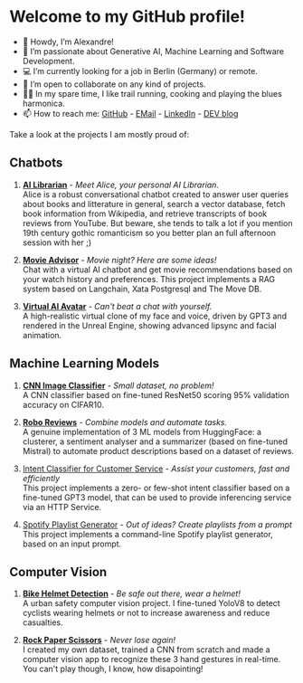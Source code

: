 # Welcome to my GitHub profile!

- 👋 Howdy, I’m Alexandre!
- 🤖 I’m passionate about Generative AI, Machine Learning and Software Development.
- 💻 I’m currently looking for a job in Berlin (Germany) or remote.
- 💞️ I’m open to collaborate on any kind of projects.
- 🏃🏻 In my spare time, I like trail running, cooking and playing the blues harmonica.
- 📫 How to reach me: [GitHub](https://github.com/alexdjulin) - [EMail](mailto:alexdjulin@gmail.com) - [LinkedIn](https://www.linkedin.com/in/alexdjulin/) - [DEV blog](https://dev.alexdjulin.ovh/)

Take a look at the projects I am mostly proud of:

## Chatbots
1. **[AI Librarian](https://github.com/alexdjulin/ik-multimodal-ai-librarian)**  - _Meet Alice, your personal AI Librarian._  
Alice is a robust conversational chatbot created to answer user queries about books and litterature in general, search a vector database, fetch book information from Wikipedia, and retrieve transcripts of book reviews from YouTube. But beware, she tends to talk a lot if you mention 19th century gothic romanticism so you better plan an full afternoon session with her ;)

2. **[Movie Advisor](https://github.com/alexdjulin/movie-advisor)** -  _Movie night? Here are some ideas!_  
   Chat with a virtual AI chatbot and get movie recommendations based on your watch history and preferences. This project implements a RAG system based on Langchain, Xata Postgresql and The Move DB.
   
3. **[Virtual AI Avatar](https://github.com/alexdjulin/virtual-ai-avatar)** -  _Can't beat a chat with yourself._  
   A high-realistic virtual clone of my face and voice, driven by GPT3 and rendered in the Unreal Engine, showing advanced lipsync and facial animation.
   
## Machine Learning Models
1. **[CNN Image Classifier](https://github.com/alexdjulin/ik-image-classification-with-cnn)**  -  _Small dataset, no problem!_  
   A CNN classifier based on fine-tuned ResNet50 scoring 95% validation accuracy on CIFAR10.
   
2. **[Robo Reviews](https://github.com/alexdjulin/ik-robo-reviews-generator)**  -  _Combine models and automate tasks._  
   A genuine implementation of 3 ML models from HuggingFace: a clusterer, a sentiment analyser and a summarizer (based on fine-tuned Mistral) to automate product descriptions based on a dataset of reviews.

3. [Intent Classifier for Customer Service](https://github.com/alexdjulin/openai-intent-classifier)  -  _Assist your customers, fast and efficiently_  
   This project implements a zero- or few-shot intent classifier based on a fine-tuned GPT3 model, that can be used to provide inferencing service via an HTTP Service.

4. [Spotify Playlist Generator](https://github.com/alexdjulin/spotify-playlist-generator)  -  _Out of ideas? Create playlists from a prompt_
   This project implements a command-line Spotify playlist generator, based on an input prompt.

## Computer Vision
1. **[Bike Helmet Detection](https://github.com/alexdjulin/BikeHelmetDetection)**  -  _Be safe out there, wear a helmet!_  
   A urban safety computer vision project. I fine-tuned YoloV8 to detect cyclists wearing helmets or not to increase awareness and reduce casualties.

2. **[Rock Paper Scissors](https://github.com/alexdjulin/RockPaperScissorsCNN)**  -  _Never lose again!_  
   I created my own dataset, trained a CNN from scratch and made a computer vision app to recognize these 3 hand gestures in real-time. You can't play though, I know, how disapointing!
